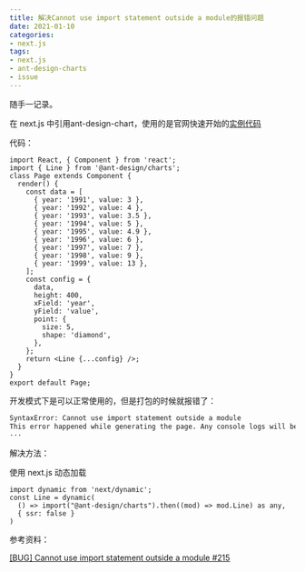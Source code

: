 ```yaml
---
title: 解决Cannot use import statement outside a module的报错问题
date: 2021-01-10
categories:
- next.js
tags:
- next.js
- ant-design-charts
- issue
---
```


随手一记录。

在 next.js 中引用ant-design-chart，使用的是官网快速开始的[实例代码](https://charts.ant.design/guide/start)

代码：

```tsx
import React, { Component } from 'react';
import { Line } from '@ant-design/charts';
class Page extends Component {
  render() {
    const data = [
      { year: '1991', value: 3 },
      { year: '1992', value: 4 },
      { year: '1993', value: 3.5 },
      { year: '1994', value: 5 },
      { year: '1995', value: 4.9 },
      { year: '1996', value: 6 },
      { year: '1997', value: 7 },
      { year: '1998', value: 9 },
      { year: '1999', value: 13 },
    ];
    const config = {
      data,
      height: 400,
      xField: 'year',
      yField: 'value',
      point: {
        size: 5,
        shape: 'diamond',
      },
    };
    return <Line {...config} />;
  }
}
export default Page;
```

开发模式下是可以正常使用的，但是打包的时候就报错了：

```bash
SyntaxError: Cannot use import statement outside a module
This error happened while generating the page. Any console logs will be displayed in the terminal window.
···
```



解决方法：

使用 next.js 动态加载

```tsx
import dynamic from 'next/dynamic';
const Line = dynamic(
  () => import("@ant-design/charts").then((mod) => mod.Line) as any,
  { ssr: false }
)
```





参考资料：

[[BUG] Cannot use import statement outside a module #215](https://github.com/ant-design/ant-design-charts/issues/215)

